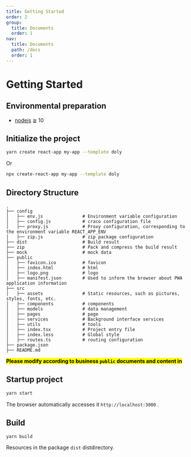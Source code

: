 ```yaml
---
title: Getting Started
order: 2
group:
  title: Documents
  order: 1
nav:
  title: Documents
  path: /docs
  order: 1
---
```


# Getting Started

## Environmental preparation

- [nodejs](http://nodejs.org/) ≧ 10

## Initialize the project

```bash
yarn create react-app my-app --template doly
```

Or

```bash
npx create-react-app my-app --template doly
```

## Directory Structure

```
.
├── config
│   ├── env.js               # Environment variable configuration
│   ├── config.js            # craco configuration file
│   ├── proxy.js             # Proxy configuration, corresponding to the environment variable REACT_APP_ENV
│   ├── zip.js               # zip package configuration
├── dist                     # Build result
├── zip                      # Pack and compress the build result
├── mock                     # mock data
├── public
│   ├── favicon.ico          # favicon
│   ├── index.html           # html
│   ├── logo.png             # logo
│   ├── manifest.json        # Used to inform the browser about PWA application information
├── src
│   ├── assets               # Static resources, such as pictures, styles, fonts, etc.
│   ├── components           # components
│   ├── models               # data management
│   ├── pages                # page
│   ├── services             # Background interface services
│   ├── utils                # tools
│   ├── index.tsx            # Project entry file
│   ├── index.less           # Global style
│   ├── routes.ts            # routing configuration
├── package.json
├── README.md
```

**<mark>Please modify according to business `public` documents and content in</mark>**

## Startup project

```bash
yarn start
```

The browser automatically accesses it `http://localhost:3000` .

## Build

```bash
yarn build
```

Resources in the package `dist` distdirectory.
